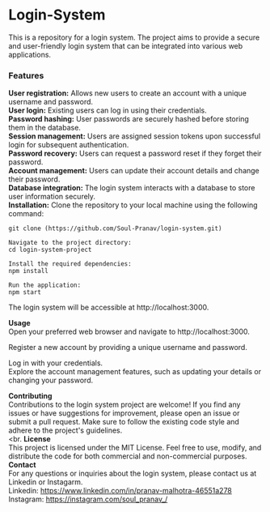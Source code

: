 # Login-System
This is a repository for a login system. The project aims to provide a secure and user-friendly login system that can be integrated into various web applications.

### Features
**User registration:** Allows new users to create an account with a unique username and password.
<br>
**User login:** Existing users can log in using their credentials.
<br>
**Password hashing:** User passwords are securely hashed before storing them in the database.
<br>
**Session management:** Users are assigned session tokens upon successful login for subsequent authentication.
<br>
**Password recovery:** Users can request a password reset if they forget their password.
<br>
**Account management:** Users can update their account details and change their password.
<br>
**Database integration:** The login system interacts with a database to store user information securely.
<br>
**Installation:** Clone the repository to your local machine using the following command:
```
git clone (https://github.com/Soul-Pranav/login-system.git)
```
```
Navigate to the project directory:
cd login-system-project
```
```
Install the required dependencies:
npm install
```
```
Run the application:
npm start
```
The login system will be accessible at http://localhost:3000.
<br>

**Usage**
<br>
Open your preferred web browser and navigate to http://localhost:3000.
<br>

Register a new account by providing a unique username and password.
<br>

Log in with your credentials.
<br>
Explore the account management features, such as updating your details or changing your password.
<br>

**Contributing**
<br>
Contributions to the login system project are welcome! If you find any issues or have suggestions for improvement, please open an issue or submit a pull request. Make sure to follow the existing code style and adhere to the project's guidelines.
<br><br.
**License**
<br>
This project is licensed under the MIT License. Feel free to use, modify, and distribute the code for both commercial and non-commercial purposes.
<br>
**Contact**
<br>
For any questions or inquiries about the login system, please contact us at Linkedin or Instagarm.
<br>
Linkedin: https://www.linkedin.com/in/pranav-malhotra-46551a278
<br>
Instagram: https://instagram.com/soul_pranav_/

